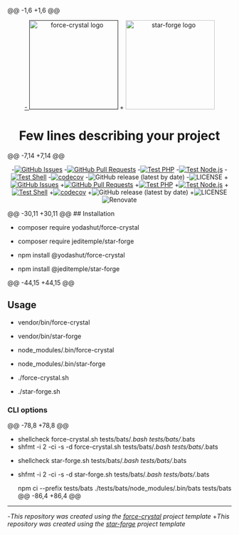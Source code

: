 @@ -1,6 +1,6 @@
 <p align="center">
   <a href="" rel="noopener">
-  <img width=200px height=200px src="https://placehold.jp/000000/ffffff/200x200.png?text=force-crystal&css=%7B%22border-radius%22%3A%22%20100px%22%7D" alt="force-crystal logo"></a>
+  <img width=200px height=200px src="https://placehold.jp/000000/ffffff/200x200.png?text=star-forge&css=%7B%22border-radius%22%3A%22%20100px%22%7D" alt="star-forge logo"></a>
 </p>
 
 <h1 align="center">Few lines describing your project</h1>
@@ -7,14 +7,14 @@
 
 <div align="center">
 
-[![GitHub Issues](https://img.shields.io/github/issues/yodashut/force-crystal.svg)](https://github.com/yodashut/force-crystal/issues)
-[![GitHub Pull Requests](https://img.shields.io/github/issues-pr/yodashut/force-crystal.svg)](https://github.com/yodashut/force-crystal/pulls)
-[![Test PHP](https://github.com/yodashut/force-crystal/actions/workflows/test-php.yml/badge.svg)](https://github.com/yodashut/force-crystal/actions/workflows/test-php.yml)
-[![Test Node.js](https://github.com/yodashut/force-crystal/actions/workflows/test-nodejs.yml/badge.svg)](https://github.com/yodashut/force-crystal/actions/workflows/test-nodejs.yml)
-[![Test Shell](https://github.com/yodashut/force-crystal/actions/workflows/test-shell.yml/badge.svg)](https://github.com/yodashut/force-crystal/actions/workflows/test-shell.yml)
-[![codecov](https://codecov.io/gh/yodashut/force-crystal/graph/badge.svg?token=7WEB1IXBYT)](https://codecov.io/gh/yodashut/force-crystal)
-![GitHub release (latest by date)](https://img.shields.io/github/v/release/yodashut/force-crystal)
-![LICENSE](https://img.shields.io/github/license/yodashut/force-crystal)
+[![GitHub Issues](https://img.shields.io/github/issues/jeditemple/star-forge.svg)](https://github.com/jeditemple/star-forge/issues)
+[![GitHub Pull Requests](https://img.shields.io/github/issues-pr/jeditemple/star-forge.svg)](https://github.com/jeditemple/star-forge/pulls)
+[![Test PHP](https://github.com/jeditemple/star-forge/actions/workflows/test-php.yml/badge.svg)](https://github.com/jeditemple/star-forge/actions/workflows/test-php.yml)
+[![Test Node.js](https://github.com/jeditemple/star-forge/actions/workflows/test-nodejs.yml/badge.svg)](https://github.com/jeditemple/star-forge/actions/workflows/test-nodejs.yml)
+[![Test Shell](https://github.com/jeditemple/star-forge/actions/workflows/test-shell.yml/badge.svg)](https://github.com/jeditemple/star-forge/actions/workflows/test-shell.yml)
+[![codecov](https://codecov.io/gh/jeditemple/star-forge/graph/badge.svg?token=7WEB1IXBYT)](https://codecov.io/gh/jeditemple/star-forge)
+![GitHub release (latest by date)](https://img.shields.io/github/v/release/jeditemple/star-forge)
+![LICENSE](https://img.shields.io/github/license/jeditemple/star-forge)
 ![Renovate](https://img.shields.io/badge/renovate-enabled-green?logo=renovatebot)
 
 </div>
@@ -30,11 +30,11 @@
 ## Installation
 
 
-    composer require yodashut/force-crystal
+    composer require jeditemple/star-forge
 
 
 
-    npm install @yodashut/force-crystal
+    npm install @jeditemple/star-forge
 
 
 
@@ -44,15 +44,15 @@
 ## Usage
 
 
-    vendor/bin/force-crystal
+    vendor/bin/star-forge
 
 
 
-    node_modules/.bin/force-crystal
+    node_modules/.bin/star-forge
 
 
 
-    ./force-crystal.sh
+    ./star-forge.sh
 
 
 ### CLI options
@@ -78,8 +78,8 @@
 
 
 
-    shellcheck force-crystal.sh tests/bats/*.bash tests/bats/*.bats
-    shfmt -i 2 -ci -s -d force-crystal.sh tests/bats/*.bash tests/bats/*.bats
+    shellcheck star-forge.sh tests/bats/*.bash tests/bats/*.bats
+    shfmt -i 2 -ci -s -d star-forge.sh tests/bats/*.bash tests/bats/*.bats
 
     npm ci --prefix tests/bats
     ./tests/bats/node_modules/.bin/bats tests/bats
@@ -86,4 +86,4 @@
 
 
 ---
-_This repository was created using the [force-crystal](https://getforce-crystal.dev/) project template_
+_This repository was created using the [star-forge](https://getstar-forge.dev/) project template_
